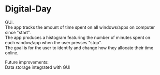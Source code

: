 # Digital-Day
GUI.<br>
The app tracks the amount of time spent on all windows/apps on computer since "start".<br>
The app produces a histogram featuring the number of minutes spent on each window/app when the user presses "stop".<br>
The goal is for the user to identify and change how they allocate their time online.<br>




Future improvements:<br>
Data storage integrated with GUI<br>
